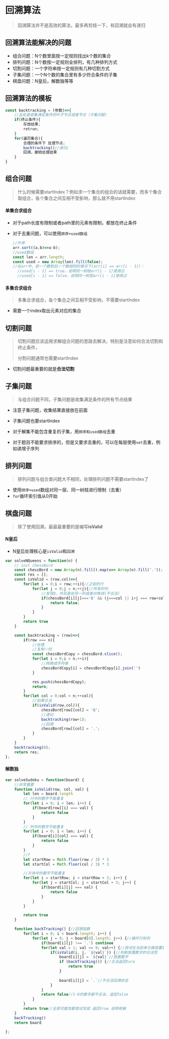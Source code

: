 # 回溯算法

> 回溯算法并不是高效的算法，最多再剪枝一下，有回溯就会有递归

## 回溯算法能解决的问题

- 组合问题：N个数里面按一定规则找出k个数的集合
- 排列问题：N个数按一定规则全排列，有几种排列方式
- 切割问题：一个字符串按一定规则有几种切割方式
- 子集问题：一个N个数的集合里有多少符合条件的子集
- 棋盘问题：N皇后，解数独等等

## 回溯算法的模板

```javascript
const backtracking = (参数)=>{
    //此处是收集满足条件的叶子节点或者节点（子集问题）
    if(终止条件){
        存放结果;
        retrun;
    }
    for(遍历集合){
        合理的条件下 处理节点;
        backtracking()//递归;
        回溯，撤销处理结果
    }
}
```

## 组合问题

> 什么时候需要startIndex？例如求一个集合的组合的话就需要，而多个集合取组合，各个集合之间互相不受影响，那么就不用startIndex

#### 单集合求组合

- 对于path长度有限制或者path里的元素有限制，都放在终止条件

- 对于去重问题，可以使用`排序+used数组`

  ```javascript
  //升序
  arr.sort((a,b)=>a-b);
  //used数组
  const len = arr.length;
  const used = new Array(len).fill(false);
  //在arr中，前一个数和后一个数相同的情况下(arr[i] == arr[i - 1])：
  	//used[i - 1] == true，说明同一树枝arr[i - 1]使用过
  	//used[i - 1] == false，说明同一树层arr[i - 1]使用过
  ```

  

#### 多集合求组合

> 多集合求组合，各个集合之间互相不受影响，不需要startIndex

- 需要一个index取出元素对应的集合

## 切割问题

> 切割问题应该运用求解组合问题的思路去解决，特别是注意如何合法切割和终止条件，
>
> 分割问题通常也需要startIndex

- 切割问题最重要的就是**合法切割**

## 子集问题

> 与组合问题不同，子集问题是收集满足条件的所有节点结果

- 注意子集问题，收集结果直接放在前面

- 子集问题也要startIndex
- 对于解集不能包含重复的子集，用`排序和used数组`去重
- 对于题目不能要求排序的，但是又要求去重的，可以在每层使用`set`去重，例如递增子序列

## 排列问题

> 排列问题与组合类问题大不相同，处理排列问题不需要startIndex了

- 使用`排序+used`数组对同一层、同一树枝进行限制（去重）
- `for`循环索引值从0开始

## 棋盘问题

> 除了使用回溯，最最最重要的是编写**isValid**

#### N皇后

- N皇后处理核心是`isValid`和`回溯`

```javascript
var solveNQueens = function(n) {
    // init chessBord
    const chessBord = new Array(n).fill().map(x=> Array(n).fill('.'));
    const res = [];
    const isValid = (row,col)=>{
        for(let i = 0;i < row;++i){//之前的行
            for(let j = 0;j < n;++j){//所有的列
                //发现Q，并且是在同一列或者对角线(不合法)
                if(chessBord[i][j]==='Q' && (j===col || i+j === row+col || i-j === row-col)){
                    return false;
                }
            }
        }
        return true
    }

    const backtracking = (row)=>{
        if(row === n){
            //处理
            //复制一份
            const chessBordCopy = chessBord.slice();
            for(let i = 0;i < n;++i){
                //转换成字符串
                chessBordCopy[i] = chessBordCopy[i].join('')
            }

            res.push(chessBordCopy);
            return;
        }
        for(let col = 0;col < n;++col){
            //如果合法
            if(isValid(row,col)){
                chessBord[row][col] = 'Q';
                //递归
                backtracking(row+1);
                //回溯
                chessBord[row][col] = '.';
            }
        }
    }
    backtracking(0);
    return res;
};
```

#### 解数独

```javascript
var solveSudoku = function(board) {
    //非常重要
    function isValid(row, col, val) {
        let len = board.length
        // 行中的数字不能重复
        for(let i = 0; i < len; i++) {
            if(board[row][i] === val) {
                return false
            }
        }
        // 列中的数字不能重复
        for(let i = 0; i < len; i++) {
            if(board[i][col] === val) {
                return false
            }
        }
        //f
        let startRow = Math.floor(row / 3) * 3
        let startCol = Math.floor(col / 3) * 3

        //方块中的数字不能重复
        for(let i = startRow; i < startRow + 3; i++) {
            for(let j = startCol; j < startCol + 3; j++) {
                if(board[i][j] === val) {
                    return false
                }
            }
        }

        return true
    }

    function backTracking() {//回溯函数
        for(let i = 0; i < board.length; i++) {
            for(let j = 0; j < board[0].length; j++) {//循环行和列
                if(board[i][j] !== '.') continue
                for(let val = 1; val <= 9; val++) {//尝试在当前单元格放置1-9
                    if(isValid(i, j, `${val}`)) {//判断放置数字的合法性
                        board[i][j] = `${val}`//放置数字
                        if (backTracking()) {//合法返回ture
                            return true
                        }
                        
                        board[i][j] = `.`//不合法回溯状态
                    }
                }
                return false//1-9的数字都不合法，返回false
            }
        }
        return true//全部可能性都尝试完成 返回true 说明有解
    }
    backTracking()
    return board
    
};
```

